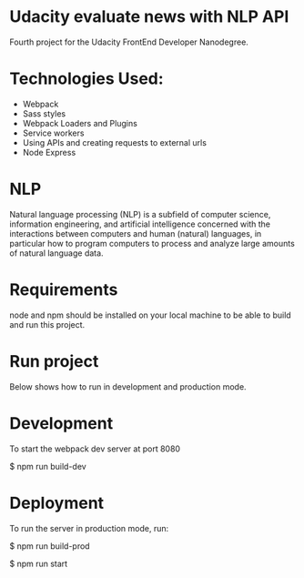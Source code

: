 # Udacity evaluate news with NLP API 
Fourth project for the Udacity FrontEnd Developer Nanodegree.

# Technologies Used:

* Webpack
* Sass styles
* Webpack Loaders and Plugins
* Service workers
* Using APIs and creating requests to external urls
* Node Express

# NLP

Natural language processing (NLP) is a subfield of computer science, information engineering, and artificial intelligence concerned with the interactions between computers and human (natural) languages, in particular how to program computers to process and analyze large amounts of natural language data.

# Requirements

node and npm should be installed on your local machine to be able to build and run this project.

# Run project
 
 Below shows how to run in development and production mode.

 # Development

 To start the webpack dev server at port 8080

$ npm run build-dev

# Deployment

To run the server in production mode, run:

$ npm run build-prod

$ npm run start


